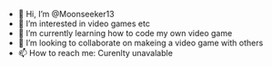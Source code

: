 - 👋 Hi, I’m @Moonseeker13
- 👀 I’m interested in video games etc
- 🌱 I’m currently learning how to code my own video game
- 💞️ I’m looking to collaborate on makeing a video game with others
- 📫 How to reach me: Curenlty unavalable

<!---
Moonseeker13/Moonseeker13 is a ✨ special ✨ repository because its `README.md` (this file) appears on your GitHub profile.
You can click the Preview link to take a look at your changes.
--->
